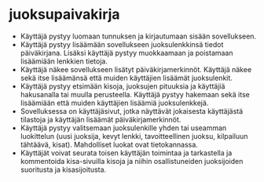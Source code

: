 # juoksupaivakirja

- Käyttäjä pystyy luomaan tunnuksen ja kirjautumaan sisään sovellukseen.
- Käyttäjä pystyy lisäämään sovellukseen juoksulenkkinsä tiedot päiväkirjana. Lisäksi käyttäjä pystyy muokkaamaan ja poistamaan lisäämiään lenkkien tietoja.
- Käyttäjä näkee sovellukseen lisätyt päiväkirjamerkinnöt. Käyttäjä näkee sekä itse lisäämänsä että muiden käyttäjien lisäämät juoksulenkit.
- Käyttäjä pystyy etsimään kisoja, juoksujen pituuksia ja käyttäjiä hakusanalla tai muulla perusteella. Käyttäjä pystyy hakemaan sekä itse lisäämiään että muiden käyttäjien lisäämiä juoksulenkkejä.
- Sovelluksessa on käyttäjäsivut, jotka näyttävät jokaisesta käyttäjästä tilastoja ja käyttäjän lisäämät päiväkirjamerkinnöt.
- Käyttäjä pystyy valitsemaan juoksulenkille yhden tai useamman luokittelun (uusi juoksija, kevyt lenkki, tavoitteellinen juoksu, kilpailuun tähtäävä, kisat). Mahdolliset luokat ovat tietokannassa.
- Käyttäjät voivat seurata toisen käyttäjän toimintaa ja tarkastella ja kommentoida kisa-sivuilla kisoja ja niihin osallistuneiden juoksijoiden suoritusta ja kisasijoitusta.
